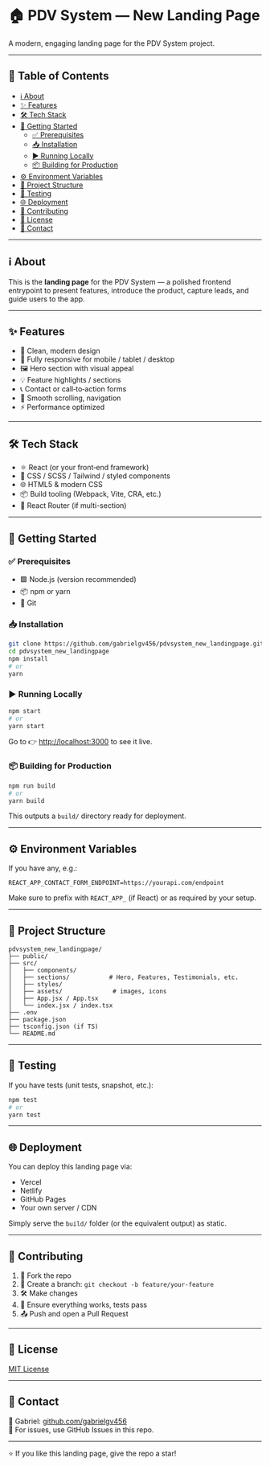 # 🏠 PDV System — New Landing Page

A modern, engaging landing page for the PDV System project.

---

## 📑 Table of Contents

- [ℹ️ About](#about)  
- [✨ Features](#features)  
- [🛠 Tech Stack](#tech-stack)  
- [🚀 Getting Started](#getting-started)  
  - [✅ Prerequisites](#prerequisites)  
  - [📥 Installation](#installation)  
  - [▶️ Running Locally](#running-locally)  
  - [📦 Building for Production](#building-for-production)  
- [⚙️ Environment Variables](#environment-variables)  
- [📂 Project Structure](#project-structure)  
- [🧪 Testing](#testing)  
- [🌐 Deployment](#deployment)  
- [🤝 Contributing](#contributing)  
- [📜 License](#license)  
- [📧 Contact](#contact)  

---

## ℹ️ About

This is the **landing page** for the PDV System — a polished frontend entrypoint to present features, introduce the product, capture leads, and guide users to the app.

---

## ✨ Features

- 🎨 Clean, modern design  
- 📱 Fully responsive for mobile / tablet / desktop  
- 🖼️ Hero section with visual appeal  
- 💡 Feature highlights / sections  
- 📞 Contact or call‑to‑action forms  
- 🔗 Smooth scrolling, navigation  
- ⚡ Performance optimized  

---

## 🛠 Tech Stack

- ⚛️ React (or your front‑end framework)  
- 🎨 CSS / SCSS / Tailwind / styled components  
- 🌐 HTML5 & modern CSS  
- 📦 Build tooling (Webpack, Vite, CRA, etc.)  
- 🔗 React Router (if multi-section)  

---

## 🚀 Getting Started

### ✅ Prerequisites

- 🟩 Node.js (version recommended)  
- 📦 npm or yarn  
- 🔧 Git  

### 📥 Installation

```bash
git clone https://github.com/gabrielgv456/pdvsystem_new_landingpage.git
cd pdvsystem_new_landingpage
npm install
# or
yarn
```

### ▶️ Running Locally

```bash
npm start
# or
yarn start
```

Go to 👉 [http://localhost:3000](http://localhost:3000) to see it live.

### 📦 Building for Production

```bash
npm run build
# or
yarn build
```

This outputs a `build/` directory ready for deployment.

---

## ⚙️ Environment Variables

If you have any, e.g.:

```dotenv
REACT_APP_CONTACT_FORM_ENDPOINT=https://yourapi.com/endpoint
```

Make sure to prefix with `REACT_APP_` (if React) or as required by your setup.

---

## 📂 Project Structure

```
pdvsystem_new_landingpage/
├── public/
├── src/
│   ├── components/
│   ├── sections/           # Hero, Features, Testimonials, etc.
│   ├── styles/
│   ├── assets/              # images, icons
│   ├── App.jsx / App.tsx
│   └── index.jsx / index.tsx
├── .env
├── package.json
├── tsconfig.json (if TS)
└── README.md
```

---

## 🧪 Testing

If you have tests (unit tests, snapshot, etc.):  

```bash
npm test
# or
yarn test
```

---

## 🌐 Deployment

You can deploy this landing page via:

- Vercel  
- Netlify  
- GitHub Pages  
- Your own server / CDN  

Simply serve the `build/` folder (or the equivalent output) as static.

---

## 🤝 Contributing

1. 🍴 Fork the repo  
2. 🌱 Create a branch: `git checkout -b feature/your-feature`  
3. 🛠 Make changes  
4. 🧪 Ensure everything works, tests pass  
5. 📤 Push and open a Pull Request  

---

## 📜 License

[MIT License](LICENSE)  

---

## 📧 Contact

👤 Gabriel: [github.com/gabrielgv456](https://github.com/gabrielgv456)  
📩 For issues, use GitHub Issues in this repo.

---

⭐ If you like this landing page, give the repo a star!  
